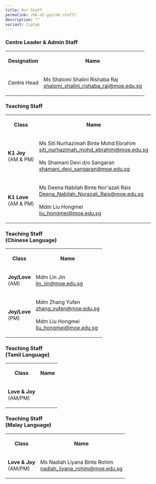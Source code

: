 ```yaml
---
title: Our Staff
permalink: /mk-at-yps/mk-staff/
description: ""
variant: tiptap
---
```

<h3><strong>Centre Leader &amp; Admin Staff</strong></h3>
<table style="minWidth: 50px">
<colgroup>
<col>
<col>
</colgroup>
<tbody>
<tr>
<th rowspan="1" colspan="1">
<p>Designation</p>
</th>
<th rowspan="1" colspan="1">
<p>Name</p>
</th>
</tr>
<tr>
<td rowspan="1" colspan="1">
<p>Centre Head</p>
</td>
<td rowspan="1" colspan="1">
<p>Ms Shalomi Shalini Rishaba Raj
<br><a href="mailto:shalomi_shalini_rishaba_raj@moe.edu.sg" rel="noopener noreferrer nofollow" target="_blank">shalomi_shalini_rishaba_raj@moe.edu.sg</a>
</p>
</td>
</tr>
</tbody>
</table>
<h3><strong>Teaching Staff</strong></h3>
<table style="minWidth: 50px">
<colgroup>
<col>
<col>
</colgroup>
<tbody>
<tr>
<th rowspan="1" colspan="1">
<p>Class</p>
</th>
<th rowspan="1" colspan="1">
<p>Name</p>
</th>
</tr>
<tr>
<td rowspan="1" colspan="1">
<p><strong>K1 Joy</strong>
<br>(AM &amp; PM)</p>
</td>
<td rowspan="1" colspan="1">
<p>Ms Siti Nurhazimah Binte Mohd Ebrahim
<br><a href="mailto:siti_nurhazimah_mohd_ebrahim@moe.edu.sg" rel="noopener noreferrer nofollow" target="_blank">siti_nurhazimah_mohd_ebrahim@moe.edu.sg</a>
<br>
<br>Ms Shamani Devi d/o Sangaran
<br><a href="mailto:shamani_devi_sangaran@moe.edu.sg" rel="noopener noreferrer nofollow" target="_blank">shamani_devi_sangaran@moe.edu.sg</a>
</p>
</td>
</tr>
<tr>
<td rowspan="1" colspan="1">
<p><strong>K1 Love</strong>
<br>(AM &amp; PM)</p>
</td>
<td rowspan="1" colspan="1">
<p>Ms Deena Nabilah Binte Nor'azali Rais
<br><a href="mailto:Deena_Nabilah_Norazali_Rais@moe.edu.sg" rel="noopener noreferrer nofollow" target="_blank">Deena_Nabilah_Norazali_Rais@moe.edu.sg</a>
<br>
<br>Mdm Liu Hongmei
<br><a href="mailto:liu_hongmei@moe.edu.sg" rel="noopener noreferrer nofollow" target="_blank">liu_hongmei@moe.edu.sg</a>
</p>
</td>
</tr>
</tbody>
</table>
<h3><strong>Teaching Staff<br>(Chinese Language)</strong></h3>
<table style="minWidth: 50px">
<colgroup>
<col>
<col>
</colgroup>
<tbody>
<tr>
<th rowspan="1" colspan="1">
<p>Class</p>
</th>
<th rowspan="1" colspan="1">
<p>Name</p>
</th>
</tr>
<tr>
<td rowspan="1" colspan="1">
<p><strong>Joy/Love</strong>
<br>(AM)</p>
</td>
<td rowspan="1" colspan="1">
<p>Mdm Lin Jin
<br><a href="mailto:lin_jin@moe.edu.sg" rel="noopener noreferrer nofollow" target="_blank">lin_jin@moe.edu.sg</a>
</p>
</td>
</tr>
<tr>
<td rowspan="1" colspan="1">
<p><strong>Joy/Love</strong>
<br>(PM)</p>
</td>
<td rowspan="1" colspan="1">
<p>Mdm Zhang Yufen
<br><a href="mailto:zhang_yufen@moe.edu.sg" rel="noopener noreferrer nofollow" target="_blank">zhang_yufen@moe.edu.sg</a>
<br>
<br>Mdm Liu Hongmei
<br><a href="mailto:liu_hongmei@moe.edu.sg" rel="noopener noreferrer nofollow" target="_blank">liu_hongmei@moe.edu.sg</a>
</p>
</td>
</tr>
</tbody>
</table>
<h3><strong>Teaching Staff<br>(Tamil Language)</strong></h3>
<table style="minWidth: 50px">
<colgroup>
<col>
<col>
</colgroup>
<tbody>
<tr>
<th rowspan="1" colspan="1">
<p>Class</p>
</th>
<th rowspan="1" colspan="1">
<p>Name</p>
</th>
</tr>
<tr>
<td rowspan="1" colspan="1">
<p><strong>Love &amp; Joy</strong>
<br>(AM/PM)</p>
</td>
<td rowspan="1" colspan="1">
<p></p>
</td>
</tr>
</tbody>
</table>
<h3><strong>Teaching Staff<br>(Malay Language)</strong></h3>
<table style="minWidth: 50px">
<colgroup>
<col>
<col>
</colgroup>
<tbody>
<tr>
<th rowspan="1" colspan="1">
<p>Class</p>
</th>
<th rowspan="1" colspan="1">
<p>Name</p>
</th>
</tr>
<tr>
<td rowspan="1" colspan="1">
<p><strong>Love &amp; Joy</strong>
<br>(AM/PM)</p>
</td>
<td rowspan="1" colspan="1">
<p>Ms Nadiah Liyana Binte Rohim
<br><a href="mailto:nadiah_liyana_rohim@moe.edu.sg" rel="noopener noreferrer nofollow" target="_blank">nadiah_liyana_rohim@moe.edu.sg</a>
</p>
</td>
</tr>
</tbody>
</table>
<p></p>
